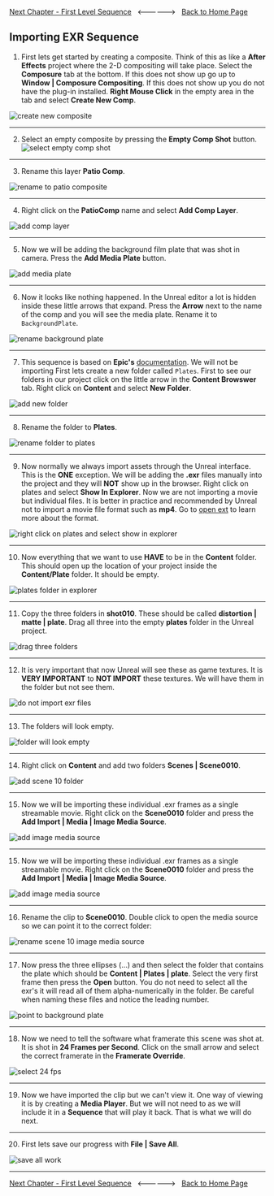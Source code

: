 [Next Chapter - First Level Sequence](../first_sequence/README.md)&nbsp;&nbsp;&nbsp;<------>&nbsp;&nbsp;&nbsp;[Back to Home Page](../README.md)

## Importing EXR Sequence 

1.  First lets get started by creating a composite.  Think of this as like a **After Effects** project where the 2-D compositing will take place. Select the **Composure** tab at the bottom.  If this does not show up go up to **Window | Composure Compositing**.  If this does not show up you do not have the plug-in installed. **Right Mouse Click** in the empty area in the tab and select **Create New Comp**. 

![create new composite](../images/newComp.jpg)

***

2.  Select an empty composite by pressing the **Empty Comp Shot** button.
![select empty comp shot](../images/emptyCompShot.jpg)

***

3. Rename this layer **Patio Comp**.

![rename to patio composite](../images/renamePatioComp.jpg)

***

4.  Right click on the **PatioComp** name and select **Add Comp Layer**.

![add comp layer](../images/addCompLayer.jpg)

***

5. Now we will be adding the background film plate that was shot in camera.  Press the **Add Media Plate** button.

![add media plate](../images/addMediaPlateLayer.jpg)

***

6. Now it looks like nothing happened.  In the Unreal editor a lot is hidden inside these little arrows that expand.  Press the **Arrow** next to the name of the comp and you will see the media plate.  Rename it to `BackgroundPlate`.

![rename background plate](../images/renameBackgroundPlate.jpg)

***

7.  This sequence is based on **Epic's** [documentation](https://docs.unrealengine.com/en-US/WorkingWithMedia/MediaFramework/HowTo/ImgMediaSource/index.html).  We will not be importing First lets create a new folder called `Plates`. First to see our folders in our project click on the little arrow in the **Content Browswer** tab.  Right click on **Content** and select **New Folder**.

![add new folder](../images/addPlateFolder.jpg)

***

8. Rename the folder to **Plates**.

![rename folder to plates](../images/renameToPlates.jpg)

***

9.  Now normally we always import assets through the Unreal interface.  This is the **ONE** exception.  We will be adding the **.exr** files manually into the project and they will **NOT** show up in the browser. Right click on plates and select **Show In Explorer**. Now we are not importing a movie but individual files.  It is better in practice and recommended by Unreal not to import a movie file format such as **mp4**.  Go to [open ext](https://en.wikipedia.org/wiki/OpenEXR) to learn more about the format.

![right click on plates and select show in explorer](../images/showPlatesInExplorer.jpg)

*** 

10. Now everything that we want to use **HAVE** to be in the **Content** folder.  This should open up the location of your project inside the **Content/Plate** folder.  It should be empty.

![plates folder in explorer](../images/platesInExplorer.jpg)

***

11. Copy the three folders in **shot010**.  These should be called **distortion | matte | plate**.  Drag all three into the empty **plates** folder in the Unreal project.

![drag three folders](../images/copyThreeExrFolders.jpg)

***

12. It is very important that now Unreal will see these as game textures.  It is **VERY IMPORTANT** to **NOT IMPORT** these textures.  We will have them in the folder but not see them.

![do not import exr files](../images/copyThreeExrFolders.jpg)

***

13.  The folders will look empty.

![folder will look empty](../images/foldersLookEmpty.jpg)

***

14.  Right click on **Content** and add two folders **Scenes | Scene0010**.

![add scene 10 folder](../images/addScene10Folder.jpg)

***

15. Now we will be importing these individual .exr frames as a single streamable movie.  Right click on the **Scene0010** folder and press the **Add Import | Media | Image Media Source**.

![add image media source](../images/addMediaSource.jpg)

***

15. Now we will be importing these individual .exr frames as a single streamable movie.  Right click on the **Scene0010** folder and press the **Add Import | Media | Image Media Source**.

![add image media source](../images/addMediaSource.jpg)

***

16.  Rename the clip to **Scene0010**.  Double click to open the media source so we can point it to the correct folder:

![rename scene 10 image media source](../images/scene10Clip.jpg)

***

17. Now press the three ellipses (...) and then select the folder that contains the plate which should be **Content | Plates | plate**. Select the very first frame then press the **Open** button.  You do not need to select all the exr's it will read all of them alpha-numerically in the folder.  Be careful when naming these files and notice the leading number.

![point to background plate](../images/selectBackgroundPlate.jpg)

***

18. Now we need to tell the software what framerate this scene was shot at.  It is shot in **24 Frames per Second**.  Click on the small arrow and select the correct framerate in the **Framerate Override**.

![select 24 fps](../images/changeTo24FPS.jpg)

***

19. Now we have imported the clip but we can't view it.  One way of viewing it is by creating a **Media Player**.  But we will not need to as we will include it in a **Sequence** that will play it back.  That is what we will do next.
 
 ***

20.  First lets save our progress with **File | Save All**.

![save all work](../images/saveAll.jpg)
 
 ***

[Next Chapter - First Level Sequence](../first_sequence/README.md)&nbsp;&nbsp;&nbsp;<------>&nbsp;&nbsp;&nbsp;[Back to Home Page](../README.md)